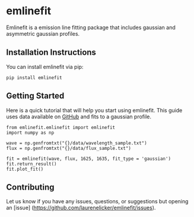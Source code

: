 # emlinefit
Emlinefit is a emission line fitting package that includes gaussian and asymmetric gaussian profiles.


## Installation Instructions
You can install emlinefit via pip:
```
pip install emlinefit
```

## Getting Started
Here is a quick tutorial that will help you start using emlinefit. This guide uses data available on [GitHub](https://github.com/laurenelicker/emlinefit/tree/main/emlinefit/data) and fits to a gaussian profile.

```
from emlinefit.emlinefit import emlinefit
import numpy as np

wave = np.genfromtxt("{}/data/wavelength_sample.txt")
flux = np.genfromtxt("{}/data/flux_sample.txt")

fit = emlinefit(wave, flux, 1625, 1635, fit_type = 'gaussian')
fit.return_result()
fit.plot_fit()
```

## Contributing
Let us know if you have any issues, questions, or suggestions but opening an [issue] (https://github.com/laurenelicker/emlinefit/issues).